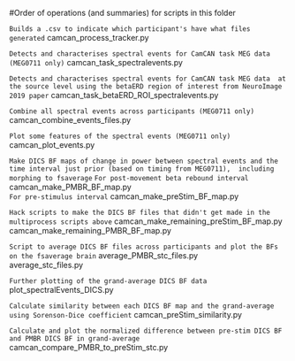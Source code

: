 #Order of operations (and summaries) for scripts in this folder

`Builds a .csv to indicate which participant's have what files generated`
camcan_process_tracker.py

`Detects and characterises spectral events for CamCAN task MEG data (MEG0711 only)`
camcan_task_spectralevents.py

`Detects and characterises spectral events for CamCAN task MEG data 
at the source level using the betaERD region of interest from
NeuroImage 2019 paper`
camcan_task_betaERD_ROI_spectralevents.py

`Combine all spectral events across participants (MEG0711 only) `
camcan_combine_events_files.py			

`Plot some features of the spectral events (MEG0711 only)`
camcan_plot_events.py

`Make DICS BF maps of change in power between spectral events and
the time interval just prior (based on timing from MEG0711), 
including morphing to fsaverage`
```For post-movement beta rebound interval```
camcan_make_PMBR_BF_map.py			
```For pre-stimulus interval```
camcan_make_preStim_BF_map.py			

`Hack scripts to make the DICS BF files that didn't get made in the 
multiprocess scripts above`
camcan_make_remaining_preStim_BF_map.py
camcan_make_remaining_PMBR_BF_map.py

`Script to average DICS BF files across participants and plot the
BFs on the fsaverage brain`
average_PMBR_stc_files.py			
average_stc_files.py				

`Further plotting of the grand-average DICS BF data`
plot_spectralEvents_DICS.py

`Calculate similarity between each DICS BF map and the grand-average
using Sorenson-Dice coefficient`
camcan_preStim_similarity.py

`Calculate and plot the normalized difference between pre-stim DICS BF
and PMBR DICS BF in grand-average`
camcan_compare_PMBR_to_preStim_stc.py		
